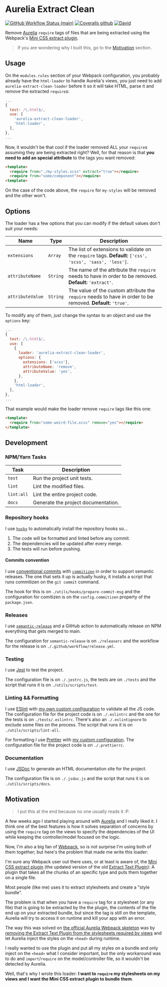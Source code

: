 # Aurelia Extract Clean

[![GitHub Workflow Status (main)](https://img.shields.io/github/workflow/status/homer0/aurelia-extract-clean-loader/Test/main?style=flat-square)](https://github.com/homer0/aurelia-extract-clean-loader/actions?query=workflow%3ATest)
[![Coveralls github](https://img.shields.io/coveralls/github/homer0/aurelia-extract-clean-loader.svg?style=flat-square)](https://coveralls.io/github/homer0/aurelia-extract-clean-loader?branch=main)
[![David](https://img.shields.io/david/dev/homer0/aurelia-extract-clean-loader.svg?style=flat-square)](https://david-dm.org/homer0/aurelia-extract-clean-loader)


Remove [Aurelia](https://aurelia.io) `require` tags of files that are being extracted using the Webpack's [Mini CSS extract plugin](https://yarnpkg.com/en/package/mini-css-extract-plugin).

> If you are wondering why I built this, go to the [Motivation](#motivation) section.

## Usage

On the `modules.rules` section of your Webpack configuration, you probably already have the `html-loader` to handle Aurelia's views, you just need to add `aurelia-extract-clean-loader` before it so it will take HTML, parse it and remove the extracted `require`s:

```js
...
{
  test: /\.html$/,
  use: [
    'aurelia-extract-clean-loader',
    'html-loader',
  ],
},
...
```

Now, it wouldn't be that cool if the loader removed ALL your `require`s assuming they are being extracted right? Well, for that reason is that **you need to add an special attribute** to the tags you want removed:

```html
<template>
  <require from="./my-styles.scss" extract="true"></require>
  <require from="some/component"></require>
<template>
```

On the case of the code above, the `require` for `my-styles` will be removed and the other won't.

## Options

The loader has a few options that you can modify if the default values don't suit your needs:

| Name             | Type     | Description                                                                                                  |
|------------------|----------|--------------------------------------------------------------------------------------------------------------|
| `extensions`     | `Array`  | The list of extensions to validate on the `require` tags. **Default:** `['css', 'scss', 'sass', 'less']`.    |
| `attributeName`  | `String` | The name of the attribute the `require` needs to have in order to be removed. **Default:** `'extract'`.      |
| `attributeValue` | `String` | The value of the custom attribute the `require` needs to have in order to be removed. **Default:** `'true'`. |

To modify any of them, just change the syntax to an object and use the `options` key:

```js
...
{
  test: /\.html$/,
  use: [
    {
      loader: 'aurelia-extract-clean-loader',
      options: {
        extensions: ['xcss'],
        attributeName: 'remove',
        attributeValue: 'yes',
      },
    },
    'html-loader',
  ],
},
...
```

That example would make the loader remove `require` tags like this one:

```html
<template>
  <require from="some-weird-file.xcss" remove="yes"></require>
</template>
```

## Development

### NPM/Yarn Tasks

| Task       | Description                         |
|------------|-------------------------------------|
| `test`     | Run the project unit tests.         |
| `lint`     | Lint the modified files.            |
| `lint:all` | Lint the entire project code.       |
| `docs`     | Generate the project documentation. |

### Repository hooks

I use [`husky`](https://yarnpkg.com/package/husky) to automatically install the repository hooks so...

1. The code will be formatted and linted before any commit.
2. The dependencies will be updated after every merge.
3. The tests will run before pushing.

#### Commits convention

I use [conventional commits](https://www.conventionalcommits.org) with [`commitizen`](https://yarnpkg.com/package/commitizen) in order to support semantic releases. The one that sets it up is actually husky, it installs a script that runs commitizen on the `git commit` command.

The hook for this is on `./utils/hooks/prepare-commit-msg` and the configuration for comitizen is on the `config.commitizen` property of the `package.json`.

### Releases

I use [`semantic-release`](https://yarnpkg.com/package/semantic-release) and a GitHub action to automatically release on NPM everything that gets merged to main.

The configuration for `semantic-release` is on `./releaserc` and the workflow for the release is on `./.github/workflow/release.yml`.

### Testing

I use [Jest](https://facebook.github.io/jest/) to test the project.

The configuration file is on `./.jestrc.js`, the tests are on `./tests` and the script that runs it is on `./utils/scripts/test`.

### Linting && Formatting

I use [ESlint](https://eslint.org) with [my own custom configuration](https://yarnpkg.com/en/package/@homer0/eslint-plugin) to validate all the JS code. The configuration file for the project code is on `./.eslintrc` and the one for the tests is on `./tests/.eslintrc`. There's also an `./.eslintignore` to exclude some files on the process. The script that runs it is on `./utils/scripts/lint-all`.

For formatting I use [Prettier](https://prettier.io) with [my custom configuration](https://yarnpkg.com/en/package/@homer0/prettier-config). The configuration file for the project code is on `./.prettierrc`.

### Documentation

I use [JSDoc](https://jsdoc.app) to generate an HTML documentation site for the project.

The configuration file is on `./.jsdoc.js` and the script that runs it is on `./utils/scripts/docs`.

## Motivation

> I put this at the end because no one usually reads it :P.

A few weeks ago I started playing around with [Aurelia](https://aurelia.io) and I really liked it. I think one of the best features is how it solves separation of concerns by using the `require` tag on the views to specify the dependencies of the UI while keeping the controller/model focused on the logic.

Now, I'm also a big fan of [Webpack](https://webpack.js.org/), so is not surprise I'm using both of them together; but here's the problem that made me write this loader:

I'm sure any Webpack user out there uses, or at least is aware of, the [Mini CSS extract plugin](https://yarnpkg.com/en/package/mini-css-extract-plugin) (the updated version of the old [Extract Text Plugin](https://github.com/webpack-contrib/extract-text-webpack-plugin)): A plugin that takes all the chunks of an specific type and puts them together on a single file.

Most people (like me) uses it to extract stylesheets and create a "style bundle".

The problem is that when you have a `require` tag for a stylesheet (or any file) that is going to be extracted by the the plugin, the contents of the file end up on your extracted bundle, but since the tag is still on the template, Aurelia will try to access it on runtime and kill your app with an error.

The way this was solved on [the official Aurelia Webpack skeleton](https://github.com/aurelia/skeleton-navigation/blob/master/skeleton-esnext-webpack/) was by [removing the Extract Text Plugin from the stylesheets required by views](https://github.com/aurelia/skeleton-navigation/blob/master/skeleton-esnext-webpack/webpack.config.js#L62-L68) and let Aurelia inject the styles on the `<head>` during runtime.

I really wanted to use the plugin and put all my styles on a bundle and only inject on the `<head>` what I consider important, but the only workaround was to do and `import`/`require` on the model/controller file, so it wouldn't be detected by Aurelia.

Well, that's why I wrote this loader: **I want to `require` my stylesheets on my views and I want the Mini CSS extract plugin to bundle them**.
